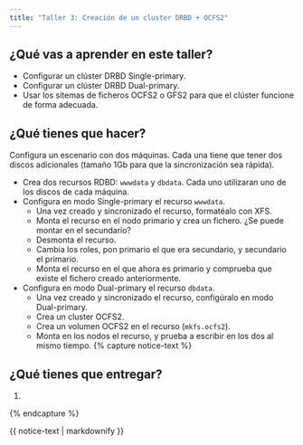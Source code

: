 ```yaml
---
title: "Taller 3: Creación de un cluster DRBD + OCFS2"
---
```


## ¿Qué vas a aprender en este taller?

* Configurar un clúster DRBD Single-primary.
* Configurar un clúster DRBD Dual-primary.
* Usar los sitemas de ficheros OCFS2 o GFS2 para que el clúster funcione de forma adecuada.

## ¿Qué tienes que hacer?

Configura un escenario con dos máquinas. Cada una tiene que tener dos discos adicionales (tamaño 1Gb para que la sincronización sea rápida).

* Crea dos recursos RDBD: `wwwdata` y `dbdata`. Cada uno utilizaran uno de los discos de cada máquina.
* Configura en modo Single-primary el recurso `wwwdata`. 
    * Una vez creado y sincronizado el recurso, formatéalo con XFS.
    * Monta el recurso en el nodo primario y crea un fichero. ¿Se puede montar en el secundario?
    * Desmonta el recurso.
    * Cambia los roles, pon primario el que era secundario, y secundario el primario. 
    * Monta el recurso en el que ahora es primario y comprueba que existe el fichero creado anteriormente.
* Configura en modo Dual-primary el recurso `dbdata`.
    * Una vez creado y sincronizado el recurso, configúralo en modo Dual-primary.
    * Crea un cluster OCFS2.
    * Crea un volumen OCFS2 en el recurso (`mkfs.ocfs2`).
    * Monta en los nodos el recurso, y prueba a escribir en los dos al mismo tiempo.
{% capture notice-text %}
## ¿Qué tienes que entregar?

1. 

{% endcapture %}<div class="notice--info">{{ notice-text | markdownify }}</div>		
